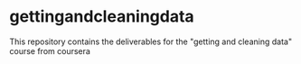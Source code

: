 # gettingandcleaningdata
This repository contains the deliverables for the "getting and cleaning data" course from coursera
